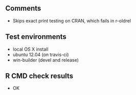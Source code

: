 ## Comments
* Skips exact print testing on CRAN, which fails in r-oldrel

## Test environments
* local OS X install
* ubuntu 12.04 (on travis-ci)
* win-builder (devel and release)

## R CMD check results
* OK